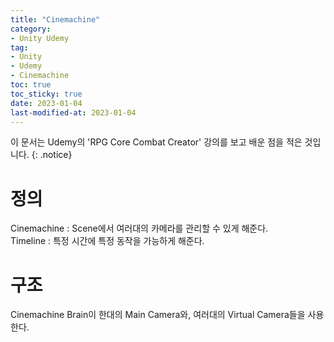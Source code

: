 ```yaml
---
title: "Cinemachine"
category:
- Unity Udemy
tag:
- Unity
- Udemy
- Cinemachine
toc: true
toc_sticky: true
date: 2023-01-04
last-modified-at: 2023-01-04
---
```

이 문서는 Udemy의  'RPG Core Combat Creator' 강의를 보고 배운 점을 적은 것입니다.
{: .notice}

# 정의
Cinemachine : Scene에서 여러대의 카메라를 관리할 수 있게 해준다.   
Timeline : 특정 시간에 특정 동작을 가능하게 해준다.

# 구조
Cinemachine Brain이 한대의 Main Camera와, 여러대의 Virtual Camera들을 사용한다.

